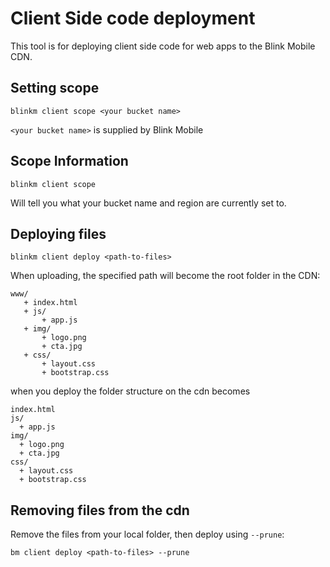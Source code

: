 # Client Side code deployment

This tool is for deploying client side code for web apps to the Blink Mobile CDN.

## Setting scope

`blinkm client scope <your bucket name>`

`<your bucket name>` is supplied by Blink Mobile


## Scope Information

`blinkm client scope`

Will tell you what your bucket name and region are currently set to.

## Deploying files

`blinkm client deploy <path-to-files>`

When uploading, the specified path will become the root folder in the CDN:

```
www/
   + index.html
   + js/
       + app.js
   + img/
       + logo.png
       + cta.jpg
   + css/
       + layout.css
       + bootstrap.css
```

when you deploy the folder structure on the cdn becomes

```
index.html
js/
  + app.js
img/
  + logo.png
  + cta.jpg
css/
  + layout.css
  + bootstrap.css
```


## Removing files from the cdn

Remove the files from your local folder, then deploy using `--prune`:

`bm client deploy <path-to-files> --prune`
